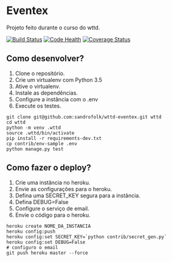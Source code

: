 # Eventex

Projeto feito durante o curso do wttd.

[![Build Status](https://travis-ci.org/sandrofolk/wttd-eventex.svg?branch=master)](https://travis-ci.org/sandrofolk/wttd-eventex)
[![Code Health](https://landscape.io/github/sandrofolk/wttd-eventex/master/landscape.svg?style=flat)](https://landscape.io/github/sandrofolk/wttd-eventex/master)
[![Coverage Status](https://coveralls.io/repos/github/sandrofolk/wttd-eventex/badge.svg?branch=master)](https://coveralls.io/github/sandrofolk/wttd-eventex?branch=master)

## Como desenvolver?

1. Clone o repositório.
2. Crie um virtualenv com Python 3.5
3. Ative o virtualenv.
4. Instale as dependências.
5. Configure a instância com o .env
6. Execute os testes.

```console
git clone git@github.com:sandrofolk/wttd-eventex.git wttd
cd wttd
python -m venv .wttd
source .wttd/bin/activate
pip install -r requirements-dev.txt
cp contrib/env-sample .env
python manage.py test
```


## Como fazer o deploy?

1. Crie uma instância no heroku.
2. Envie as configurações para o heroku.
3. Defina uma SECRET_KEY segura para a instância.
4. Defina DEBUG=False
5. Configure o serviço de email.
6. Envie o código para o heroku.

```console
heroku create NOME_DA_INSTANCIA
heroku config:push
heroku config:set SECRET_KEY=`python contrib/secret_gen.py`
heroku config:set DEBUG=False
# configuro o email
git push heroku master --force
```